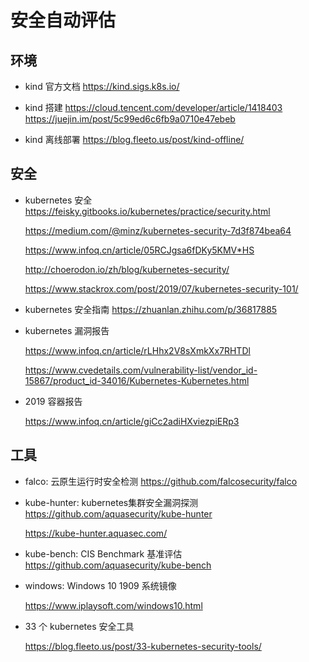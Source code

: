 # 安全自动评估

## 环境

- kind 官方文档
https://kind.sigs.k8s.io/

- kind 搭建
https://cloud.tencent.com/developer/article/1418403
https://juejin.im/post/5c99ed6c6fb9a0710e47ebeb

- kind 离线部署
https://blog.fleeto.us/post/kind-offline/


## 安全

- kubernetes 安全
  https://feisky.gitbooks.io/kubernetes/practice/security.html

  https://medium.com/@minz/kubernetes-security-7d3f874bea64

  https://www.infoq.cn/article/05RCJgsa6fDKy5KMV*HS

  http://choerodon.io/zh/blog/kubernetes-security/

  https://www.stackrox.com/post/2019/07/kubernetes-security-101/

- kubernetes 安全指南
  https://zhuanlan.zhihu.com/p/36817885

- kubernetes 漏洞报告

  https://www.infoq.cn/article/rLHhx2V8sXmkXx7RHTDl

  https://www.cvedetails.com/vulnerability-list/vendor_id-15867/product_id-34016/Kubernetes-Kubernetes.html

- 2019 容器报告

  https://www.infoq.cn/article/giCc2adiHXviezpiERp3

  


## 工具

- falco: 云原生运行时安全检测
https://github.com/falcosecurity/falco

- kube-hunter: kubernetes集群安全漏洞探测
  https://github.com/aquasecurity/kube-hunter

  https://kube-hunter.aquasec.com/

- kube-bench: CIS Benchmark 基准评估
  https://github.com/aquasecurity/kube-bench

- windows: Windows 10 1909 系统镜像

  https://www.iplaysoft.com/windows10.html

- 33 个 kubernetes 安全工具

  https://blog.fleeto.us/post/33-kubernetes-security-tools/

